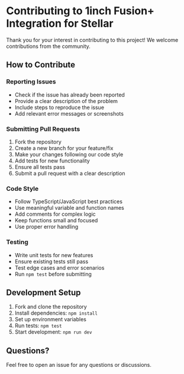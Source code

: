 # Contributing to 1inch Fusion+ Integration for Stellar

Thank you for your interest in contributing to this project! We welcome contributions from the community.

## How to Contribute

### Reporting Issues

- Check if the issue has already been reported
- Provide a clear description of the problem
- Include steps to reproduce the issue
- Add relevant error messages or screenshots

### Submitting Pull Requests

1. Fork the repository
2. Create a new branch for your feature/fix
3. Make your changes following our code style
4. Add tests for new functionality
5. Ensure all tests pass
6. Submit a pull request with a clear description

### Code Style

- Follow TypeScript/JavaScript best practices
- Use meaningful variable and function names
- Add comments for complex logic
- Keep functions small and focused
- Use proper error handling

### Testing

- Write unit tests for new features
- Ensure existing tests still pass
- Test edge cases and error scenarios
- Run `npm test` before submitting

## Development Setup

1. Fork and clone the repository
2. Install dependencies: `npm install`
3. Set up environment variables
4. Run tests: `npm test`
5. Start development: `npm run dev`

## Questions?

Feel free to open an issue for any questions or discussions.